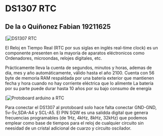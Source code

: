 # DS1307 RTC
## De la o Quiñonez Fabian 19211625
[![DS1307 RTC](https://user-images.githubusercontent.com/83306485/190031036-34d42335-557b-4ab2-9b7e-21f0ac4305cd.png)

El Reloj en Tiempo Real (RTC por sus siglas en inglés real-time clock) es un componente presenten en la mayoría de aparatos eléctronicos como Ordenadores, microondas, relojes digitales, etc.

Prácticamente lleva la cuenta de segundos, minutos y horas, ademas de día, mes y año automáticamente, válido hasta el año 2100.
Cuenta con 56 byte de memoria RAM respaldada por una batería exterior que mantienen fecha y hora cuando no hay corriente eléctrica que lo alimente
La batería por su parte puede durar hasta 10 años por su bajo consumo de energía

[![Protoboard arduino a RTC](https://www.prometec.net/wp-content/uploads/2014/11/Sesion-55_bb.jpg)

Para conectar el DS1307 al protoboard solo hace falta conectar GND-GND, 5v-5v,SDA-A4 y SCL-A5. El PIN SQW es una salidda digital que genera frecuencias programables (de 1Hz, 4kHz, 8kHz, 32kHz) que podemos emplear como base de tiempos para el reloj de cualquier circuito sin neesidad de un cristal adicional de cuarzo y circuito oscilador.
